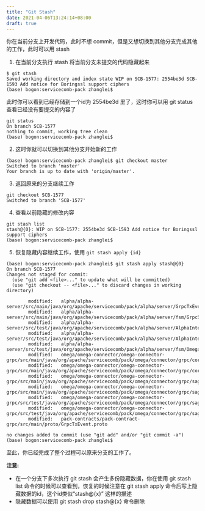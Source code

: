 ```yaml
---
title: "Git Stash"
date: 2021-04-06T13:24:14+08:00
draft: true
---
```


你在当前分支上开发代码，此时不想 commit，但是又想切换到其他分支完成其他的工作，此时可以用 stash

1. 在当前分支执行 stash 将当前分支未提交的代码隐藏起来

```shell
$ git stash
Saved working directory and index state WIP on SCB-1577: 2554be3d SCB-1593 Add notice for Boringssl support ciphers
(base) bogon:servicecomb-pack zhanglei$ 
```

此时你可以看到已经存储到一个id为 2554be3d 里了，这时你可以用 git status 查看已经没有要提交的内容了

```shell
git status
On branch SCB-1577
nothing to commit, working tree clean
(base) bogon:servicecomb-pack zhanglei$ 
```

2. 这时你就可以切换到其他分支开始新的工作

```shell
(base) bogon:servicecomb-pack zhanglei$ git checkout master
Switched to branch 'master'
Your branch is up to date with 'origin/master'.
```

3. 返回原来的分支继续工作

```shell
git checkout SCB-1577
Switched to branch 'SCB-1577'
```

4. 查看以前隐藏的修改内容

```shell
git stash list
stash@{0}: WIP on SCB-1577: 2554be3d SCB-1593 Add notice for Boringssl support ciphers
(base) bogon:servicecomb-pack zhanglei$ 
```

5. 恢复隐藏内容继续工作，使用 `git stash apply {id}`

```shell
(base) bogon:servicecomb-pack zhanglei$ git stash apply stash@{0}
On branch SCB-1577
Changes not staged for commit:
  (use "git add <file>..." to update what will be committed)
  (use "git checkout -- <file>..." to discard changes in working directory)

        modified:   alpha/alpha-server/src/main/java/org/apache/servicecomb/pack/alpha/server/GrpcTxEventEndpointImpl.java
        modified:   alpha/alpha-server/src/main/java/org/apache/servicecomb/pack/alpha/server/fsm/GrpcSagaEventService.java
        modified:   alpha/alpha-server/src/test/java/org/apache/servicecomb/pack/alpha/server/AlphaIntegrationTest.java
        modified:   alpha/alpha-server/src/test/java/org/apache/servicecomb/pack/alpha/server/AlphaIntegrationWithRandomPortTest.java
        modified:   alpha/alpha-server/src/test/java/org/apache/servicecomb/pack/alpha/server/fsm/OmegaEventSender.java
        modified:   omega/omega-connector/omega-connector-grpc/src/main/java/org/apache/servicecomb/pack/omega/connector/grpc/core/PushBackReconnectRunnable.java
        modified:   omega/omega-connector/omega-connector-grpc/src/main/java/org/apache/servicecomb/pack/omega/connector/grpc/core/ReconnectStreamObserver.java
        modified:   omega/omega-connector/omega-connector-grpc/src/main/java/org/apache/servicecomb/pack/omega/connector/grpc/saga/GrpcCompensateStreamObserver.java
        modified:   omega/omega-connector/omega-connector-grpc/src/main/java/org/apache/servicecomb/pack/omega/connector/grpc/saga/GrpcSagaClientMessageSender.java
        modified:   omega/omega-connector/omega-connector-grpc/src/test/java/org/apache/servicecomb/pack/omega/connector/grpc/saga/SagaLoadBalancedSenderTest.java
        modified:   omega/omega-connector/omega-connector-grpc/src/test/java/org/apache/servicecomb/pack/omega/connector/grpc/saga/SagaLoadBalancedSenderTestBase.java
        modified:   pack-contracts/pack-contract-grpc/src/main/proto/GrpcTxEvent.proto

no changes added to commit (use "git add" and/or "git commit -a")
(base) bogon:servicecomb-pack zhanglei$ 
```

至此，你已经完成了整个过程可以原来分支的工作了。

**注意:**
* 在一个分支下多次执行 git stash 会产生多份隐藏数据，你在使用 git stash list 命令的时候可以查看到，恢复的时候注意在 git stash apply 命令后写上隐藏数据的id，这个id类似“stash@{x}” 这样的描述
* 隐藏数据可以使用 git stash drop stash@{x} 命令删除
